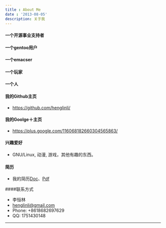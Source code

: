 ```yaml
---
title : About Me
date : '2013-08-05'
description: 关于我
---
```


#### 一个开源事业支持者

#### 一个gentoo用户

#### 一个emacser

#### 一个玩家

#### 一个人

#### 我的Github主页
- https://github.com/henglinli/

#### 我的Goolge＋主页
- https://plus.google.com/116068182660304565863/

#### 兴趣爱好
- GNU/Linux, 动漫, 游戏，其他有趣的东西。

#### 简历
- 我的简历[Doc][resume-doc]、[Pdf][resume-pdf]

####联系方式
- 李恒林 
- henglinli@gmail.com 
- Phone: +8618682697629
- QQ: 1751430148

***
[resume-doc]: {{urls.media}}/lee.doc "my resume"
[resume-pdf]: {{urls.media}}/lee.pdf "my resume"
